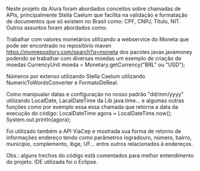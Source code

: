 Neste projeto da Alura foram abordados conceitos sobre chamadas de APIs, principalmente Stella Caelum que facilita na validação e formatação de documentos que só existem no Brasil como: CPF, CNPJ, Título, NIT. Outros assuntos foram abordados como: 

Trabalhar com valores monetários utilizando a webservice do Moneta que pode ser encontrado no repositório maven https://mvnrepository.com/search?q=moneta dos pacotes javax.javamoney podendo se trabalhar com diversas moedas um exemplo de criação de moedas CurrencyUnit moeda = Monetary.getCurrency("BRL" ou "USD");

Números por extenso utilizando Stella Caelum utilizando NumericToWordsConverter e FormatoDeReal.

Como manipualar datas e configuração no nosso padrão "dd/mm/yyyy" utilizando LocalDate, LacalDateTime da Lib java.time... e algumas outras funções como por exemplo essa essa chamada que retorna a data da execução do código: 
LocalDateTime agora = LocalDateTime.now();
System.out.println(agora);

Foi utilizado também a API ViaCep e mostrada sua forma de retorno de informações endereço tendo como parâmetros logradouro, número, bairro, município, complemento, ibge, UF...  entre outros relacionados à endereços.

Obs.: alguns trechos do código estã comentados para melhor entendimento do projeto. IDE utilizada foi o Eclipse.